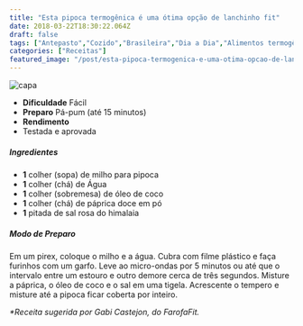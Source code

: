 ```yaml
---
title: "Esta pipoca termogênica é uma ótima opção de lanchinho fit"
date: 2018-03-22T18:30:22.064Z
draft: false
tags: ["Antepasto","Cozido","Brasileira","Dia a Dia","Alimentos termogênicos","Propriedades alimentares","Termogênicos"]
categories: ["Receitas"]
featured_image: "/post/esta-pipoca-termogenica-e-uma-otima-opcao-de-lanchinho-fit.aefe1a25.jpg"
---
```


![capa](/post/esta-pipoca-termogenica-e-uma-otima-opcao-de-lanchinho-fit.aefe1a25.jpg)

*   **Dificuldade** Fácil
*   **Preparo** Pá-pum (até 15 minutos)
*   **Rendimento**
*   Testada e aprovada
    

##### Ingredientes

*   **1** colher (sopa) de milho para pipoca
*   **1** colher (chá) de Água
*   **1** colher (sobremesa) de óleo de coco
*   **1** colher (chá) de páprica doce em pó
*   **1** pitada de sal rosa do himalaia

##### Modo de Preparo

Em um pirex, coloque o milho e a água. Cubra com filme plástico e faça furinhos com um garfo. Leve ao micro-ondas por 5 minutos ou até que o intervalo entre um estouro e outro demore cerca de três segundos. Misture a páprica, o óleo de coco e o sal em uma tigela. Acrescente o tempero e misture até a pipoca ficar coberta por inteiro.

_*Receita sugerida por Gabi Castejon, do FarofaFit._
